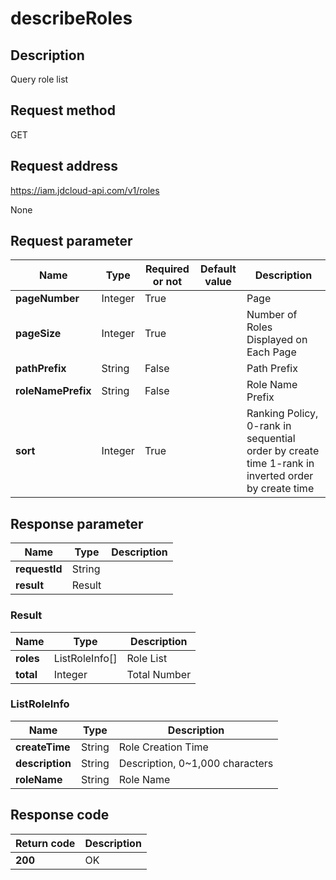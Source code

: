 # describeRoles


## Description
Query role list

## Request method
GET

## Request address
https://iam.jdcloud-api.com/v1/roles

None

## Request parameter
|Name|Type|Required or not|Default value|Description|
|---|---|---|---|---|
|**pageNumber**|Integer|True| |Page|
|**pageSize**|Integer|True| |Number of Roles Displayed on Each Page|
|**pathPrefix**|String|False| |Path Prefix|
|**roleNamePrefix**|String|False| |Role Name Prefix|
|**sort**|Integer|True| |Ranking Policy, 0-rank in sequential order by create time  1-rank in inverted order by create time|


## Response parameter
|Name|Type|Description|
|---|---|---|
|**requestId**|String| |
|**result**|Result| |


### Result
|Name|Type|Description|
|---|---|---|
|**roles**|ListRoleInfo[]|Role List|
|**total**|Integer|Total Number|
### ListRoleInfo
|Name|Type|Description|
|---|---|---|
|**createTime**|String|Role Creation Time|
|**description**|String|Description, 0~1,000 characters|
|**roleName**|String|Role Name|

## Response code
|Return code|Description|
|---|---|
|**200**|OK|
